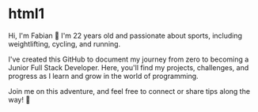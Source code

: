# html1
Hi, I'm Fabian 👋
I'm 22 years old and passionate about sports, including weightlifting, cycling, and running.

I've created this GitHub to document my journey from zero to becoming a Junior Full Stack Developer. Here, you'll find my projects, challenges, and progress as I learn and grow in the world of programming.

Join me on this adventure, and feel free to connect or share tips along the way! 🚀
